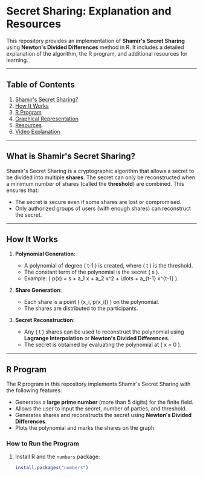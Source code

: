 # Secret Sharing: Explanation and Resources

This repository provides an implementation of **Shamir's Secret Sharing** using **Newton's Divided Differences** method in R. It includes a detailed explanation of the algorithm, the R program, and additional resources for learning.

---

## Table of Contents
1. [Shamir's Secret Sharing?](#what-is-secret-sharing)
2. [How It Works](#how-it-works)
3. [R Program](#r-program)
4. [Graphical Representation](#graphical-representation)
5. [Resources](#resources)
6. [Video Explanation](#video-explanation)

---

## What is Shamir's Secret Sharing?

Shamir's Secret Sharing is a cryptographic algorithm that allows a secret to be divided into multiple **shares**. The secret can only be reconstructed when a minimum number of shares (called the **threshold**) are combined. This ensures that:
- The secret is secure even if some shares are lost or compromised.
- Only authorized groups of users (with enough shares) can reconstruct the secret.

---

## How It Works

1. **Polynomial Generation**:
   - A polynomial of degree \( t-1 \) is created, where \( t \) is the threshold.
   - The constant term of the polynomial is the secret \( s \).
   - Example: \( p(x) = s + a_1 x + a_2 x^2 + \dots + a_{t-1} x^{t-1} \).

2. **Share Generation**:
   - Each share is a point \( (x_i, p(x_i)) \) on the polynomial.
   - The shares are distributed to the participants.

3. **Secret Reconstruction**:
   - Any \( t \) shares can be used to reconstruct the polynomial using **Lagrange Interpolation** or **Newton's Divided Differences**.
   - The secret is obtained by evaluating the polynomial at \( x = 0 \).

---

## R Program

The R program in this repository implements Shamir's Secret Sharing with the following features:
- Generates a **large prime number** (more than 5 digits) for the finite field.
- Allows the user to input the secret, number of parties, and threshold.
- Generates shares and reconstructs the secret using **Newton's Divided Differences**.
- Plots the polynomial and marks the shares on the graph.

### How to Run the Program
1. Install R and the `numbers` package:
   ```R
   install.packages("numbers")